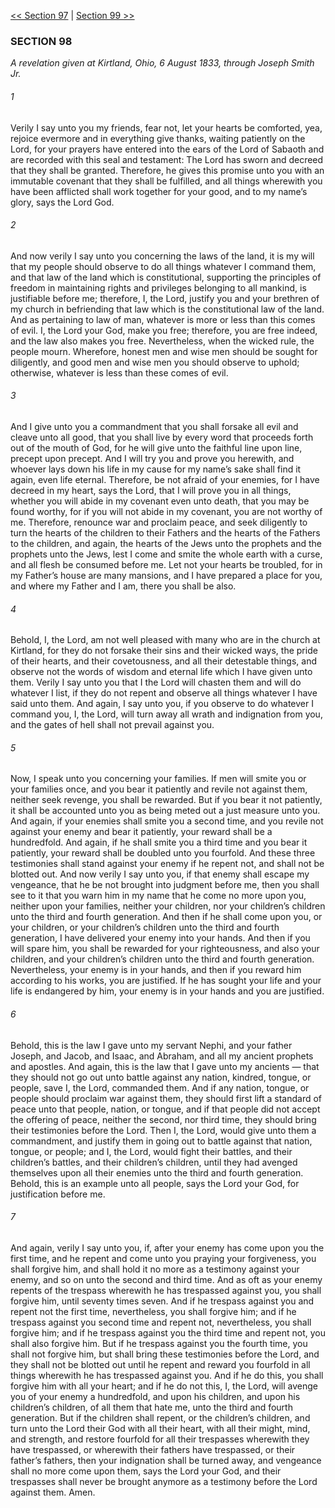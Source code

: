 [<< Section 97](Section%2097.md)  |  [Section 99 >>](Section%2099.md)

### SECTION 98

*A revelation given at Kirtland, Ohio, 6 August 1833, through Joseph Smith Jr.*

###### 1
Verily I say unto you my friends, fear not, let your hearts be comforted, yea, rejoice evermore and in everything give thanks, waiting patiently on the Lord, for your prayers have entered into the ears of the Lord of Sabaoth and are recorded with this seal and testament: The Lord has sworn and decreed that they shall be granted. Therefore, he gives this promise unto you with an immutable covenant that they shall be fulfilled, and all things wherewith you have been afflicted shall work together for your good, and to my name’s glory, says the Lord God.

###### 2
And now verily I say unto you concerning the laws of the land, it is my will that my people should observe to do all things whatever I command them, and that law of the land which is constitutional, supporting the principles of freedom in maintaining rights and privileges belonging to all mankind, is justifiable before me; therefore, I, the Lord, justify you and your brethren of my church in befriending that law which is the constitutional law of the land. And as pertaining to law of man, whatever is more or less than this comes of evil. I, the Lord your God, make you free; therefore, you are free indeed, and the law also makes you free. Nevertheless, when the wicked rule, the people mourn. Wherefore, honest men and wise men should be sought for diligently, and good men and wise men you should observe to uphold; otherwise, whatever is less than these comes of evil.

###### 3
And I give unto you a commandment that you shall forsake all evil and cleave unto all good, that you shall live by every word that proceeds forth out of the mouth of God, for he will give unto the faithful line upon line, precept upon precept. And I will try you and prove you herewith, and whoever lays down his life in my cause for my name’s sake shall find it again, even life eternal. Therefore, be not afraid of your enemies, for I have decreed in my heart, says the Lord, that I will prove you in all things, whether you will abide in my covenant even unto death, that you may be found worthy, for if you will not abide in my covenant, you are not worthy of me. Therefore, renounce war and proclaim peace, and seek diligently to turn the hearts of the children to their Fathers and the hearts of the Fathers to the children, and again, the hearts of the Jews unto the prophets and the prophets unto the Jews, lest I come and smite the whole earth with a curse, and all flesh be consumed before me. Let not your hearts be troubled, for in my Father’s house are many mansions, and I have prepared a place for you, and where my Father and I am, there you shall be also.

###### 4
Behold, I, the Lord, am not well pleased with many who are in the church at Kirtland, for they do not forsake their sins and their wicked ways, the pride of their hearts, and their covetousness, and all their detestable things, and observe not the words of wisdom and eternal life which I have given unto them. Verily I say unto you that I the Lord will chasten them and will do whatever I list, if they do not repent and observe all things whatever I have said unto them. And again, I say unto you, if you observe to do whatever I command you, I, the Lord, will turn away all wrath and indignation from you, and the gates of hell shall not prevail against you.

###### 5
Now, I speak unto you concerning your families. If men will smite you or your families once, and you bear it patiently and revile not against them, neither seek revenge, you shall be rewarded. But if you bear it not patiently, it shall be accounted unto you as being meted out a just measure unto you. And again, if your enemies shall smite you a second time, and you revile not against your enemy and bear it patiently, your reward shall be a hundredfold. And again, if he shall smite you a third time and you bear it patiently, your reward shall be doubled unto you fourfold. And these three testimonies shall stand against your enemy if he repent not, and shall not be blotted out. And now verily I say unto you, if that enemy shall escape my vengeance, that he be not brought into judgment before me, then you shall see to it that you warn him in my name that he come no more upon you, neither upon your families, neither your children, nor your children’s children unto the third and fourth generation. And then if he shall come upon you, or your children, or your children’s children unto the third and fourth generation, I have delivered your enemy into your hands. And then if you will spare him, you shall be rewarded for your righteousness, and also your children, and your children’s children unto the third and fourth generation. Nevertheless, your enemy is in your hands, and then if you reward him according to his works, you are justified. If he has sought your life and your life is endangered by him, your enemy is in your hands and you are justified.

###### 6
Behold, this is the law I gave unto my servant Nephi, and your father Joseph, and Jacob, and Isaac, and Abraham, and all my ancient prophets and apostles. And again, this is the law that I gave unto my ancients — that they should not go out unto battle against any nation, kindred, tongue, or people, save I, the Lord, commanded them. And if any nation, tongue, or people should proclaim war against them, they should first lift a standard of peace unto that people, nation, or tongue, and if that people did not accept the offering of peace, neither the second, nor third time, they should bring their testimonies before the Lord. Then I, the Lord, would give unto them a commandment, and justify them in going out to battle against that nation, tongue, or people; and I, the Lord, would fight their battles, and their children’s battles, and their children’s children, until they had avenged themselves upon all their enemies unto the third and fourth generation. Behold, this is an example unto all people, says the Lord your God, for justification before me.

###### 7
And again, verily I say unto you, if, after your enemy has come upon you the first time, and he repent and come unto you praying your forgiveness, you shall forgive him, and shall hold it no more as a testimony against your enemy, and so on unto the second and third time. And as oft as your enemy repents of the trespass wherewith he has trespassed against you, you shall forgive him, until seventy times seven. And if he trespass against you and repent not the first time, nevertheless, you shall forgive him; and if he trespass against you second time and repent not, nevertheless, you shall forgive him; and if he trespass against you the third time and repent not, you shall also forgive him. But if he trespass against you the fourth time, you shall not forgive him, but shall bring these testimonies before the Lord, and they shall not be blotted out until he repent and reward you fourfold in all things wherewith he has trespassed against you. And if he do this, you shall forgive him with all your heart; and if he do not this, I, the Lord, will avenge you of your enemy a hundredfold, and upon his children, and upon his children’s children, of all them that hate me, unto the third and fourth generation. But if the children shall repent, or the children’s children, and turn unto the Lord their God with all their heart, with all their might, mind, and strength, and restore fourfold for all their trespasses wherewith they have trespassed, or wherewith their fathers have trespassed, or their father’s fathers, then your indignation shall be turned away, and vengeance shall no more come upon them, says the Lord your God, and their trespasses shall never be brought anymore as a testimony before the Lord against them. Amen.